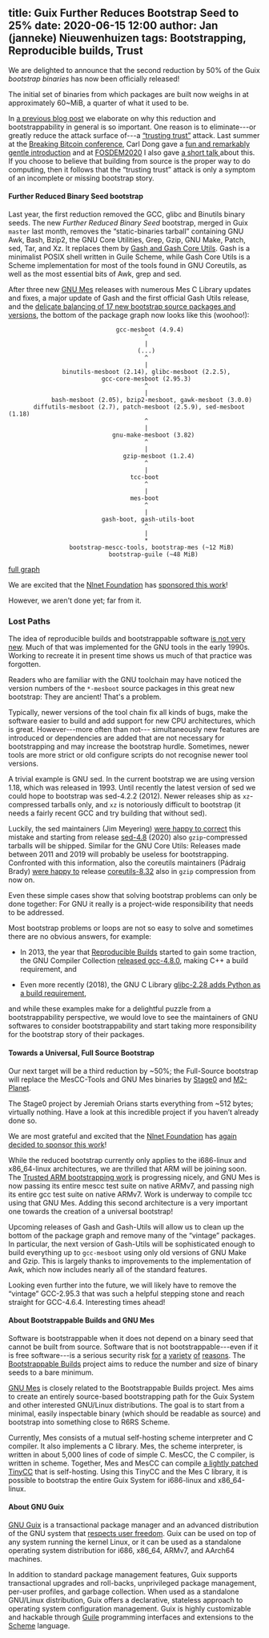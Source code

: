 title: Guix Further Reduces Bootstrap Seed to 25%
date: 2020-06-15 12:00
author: Jan (janneke) Nieuwenhuizen
tags: Bootstrapping, Reproducible builds, Trust
---
We are delighted to announce that the second reduction by 50% of the
Guix _bootstrap binaries_ has now been officially released!

The initial set of binaries from which packages are built now weighs
in at approximately 60~MiB, a quarter of what it used to be.

In [a previous blog
post](https://guix.gnu.org/blog/2019/guix-reduces-bootstrap-seed-by-50/)
we elaborate on why this reduction and bootstrappability in general is
so important.  One reason is to eliminate---or greatly reduce the
attack surface of---a [“trusting
trust”](https://www.archive.ece.cmu.edu/~ganger/712.fall02/papers/p761-thompson.pdf)
attack.  Last summer at the [Breaking Bitcoin
conference](https://breaking-bitcoin.com), Carl Dong gave a [fun and
remarkably gentle
introduction](http://diyhpl.us/wiki/transcripts/breaking-bitcoin/2019/bitcoin-build-system)
and at [FOSDEM2020](https://fosdem.org/2020) I also gave [a short talk
](https://fosdem.org/2020/schedule/event/gnumes/) about this.  If you
choose to believe that building from source is the proper way to do
computing, then it follows that the “trusting trust” attack is only a
symptom of an incomplete or missing bootstrap story.

#### Further Reduced Binary Seed bootstrap

Last year, the first reduction removed the GCC, glibc and Binutils
binary seeds.  The new _Further Reduced Binary Seed_ bootstrap, merged
in Guix `master` last month, removes the “static-binaries tarball”
containing GNU Awk, Bash, Bzip2, the GNU Core Utilities, Grep, Gzip,
GNU Make, Patch, sed, Tar, and Xz.  It replaces them by [Gash and Gash
Core Utils](https://savannah.nongnu.org/projects/gash).  Gash is a
minimalist POSIX shell written in Guile Scheme, while Gash Core Utils
is a Scheme implementation for most of the tools found in
GNU Coreutils, as well as the most essential bits of Awk, grep and
sed.

After three new [GNU Mes](https://gnu.org/s/mes) releases with
numerous Mes C Library updates and fixes, a major update of Gash and
the first official Gash Utils release, and the [delicate balancing of
17 new bootstrap source packages and
versions](https://bugs.gnu.org/38390), the bottom of the package graph
now looks like this (woohoo!):

```
                              gcc-mesboot (4.9.4)
                                      ^
                                      |
                                    (...)
                                      ^
                                      |
               binutils-mesboot (2.14), glibc-mesboot (2.2.5),
                          gcc-core-mesboot (2.95.3)
                                      ^
                                      |
            bash-mesboot (2.05), bzip2-mesboot, gawk-mesboot (3.0.0)
       diffutils-mesboot (2.7), patch-mesboot (2.5.9), sed-mesboot (1.18)
                                      ^
                                      |
                             gnu-make-mesboot (3.82)
                                      ^
                                      |
                                gzip-mesboot (1.2.4)
                                      ^
                                      |
                                  tcc-boot
                                      ^
                                      |
                                  mes-boot
                                      ^
                                      |
                          gash-boot, gash-utils-boot
                                      ^
                                      |
                                      *
                 bootstrap-mescc-tools, bootstrap-mes (~12 MiB)
                            bootstrap-guile (~48 MiB)
```
[full graph](../../../static/blog/img/gcc-core-mesboot0-graph.svg)

We are excited that the [Nlnet Foundation](https://nlnet.nl) has
[sponsored this work](https://nlnet.nl/project/GNUMes)!

However, we aren't done yet; far from it.

### Lost Paths

The idea of reproducible builds and bootstrappable software [is not
very
new](https://lists.reproducible-builds.org/pipermail/rb-general/2017-January/000309.html).
Much of that was implemented for the GNU tools in the early 1990s.
Working to recreate it in present time shows us much of that practice
was forgotten.

Readers who are familiar with the GNU toolchain may have
noticed the version numbers of the ``*-mesboot`` source packages in
this great new bootstrap: They are ancient!  That's a problem.

Typically, newer versions of the tool chain fix all kinds of bugs,
make the software easier to build and add support for new CPU
architectures, which is great.  However---more often than not---
simultaneously new features are introduced or dependencies are added
that are not necessary for bootstrapping and may increase the
bootstrap hurdle.  Sometimes, newer tools are more strict or old
configure scripts do not recognise newer tool versions.

A trivial example is GNU sed.  In the current bootstrap we are using
version 1.18, which was released in 1993.  Until recently the latest
version of sed we could hope to bootstrap was sed-4.2.2 (2012).  Newer
releases ship as `xz`-compressed tarballs only, and `xz` is
notoriously difficult to bootstrap (it needs a fairly recent GCC and
try building that without sed).

Luckily, the sed maintainers (Jim Meyering) [were happy to
correct](https://lists.gnu.org/archive/html/sed-devel/2020-01/msg00016.html)
this mistake and starting from release
[sed-4.8](http://ftp.gnu.org/pub/gnu/sed/sed-4.8.tar.gz) (2020) also
`gzip`-compressed tarballs will be shipped.  Similar for the GNU Core
Utils: Releases made between 2011 and 2019 will probably be useless
for bootstrapping.  Confronted with this information, also the
coreutils maintainers (Pádraig Brady) [were happy
to](https://lists.gnu.org/archive/html/coreutils/2020-02/msg00043.html)
release
[coreutils-8.32](http://ftp.gnu.org/pub/gnu/coreutils/coreutils-8.32.tar.gz)
also in `gzip` compression from now on.

Even these simple cases show that solving bootstrap problems can only
be done together: For GNU it really is a project-wide responsibility
that needs to be addressed.

Most bootstrap problems or loops are not so easy to solve and
sometimes there are no obvious answers, for example:

* In 2013, the year that [Reproducible
  Builds](https://reproducible-builds.org) started to gain some
  traction, the GNU Compiler Collection [released
  gcc-4.8.0](http://gcc.gnu.org/gcc-4.8/changes.html),
  making C++ a build requirement, and

* Even more recently (2018), the GNU C Library [glibc-2.28 adds Python
  as a build
  requirement](https://sourceware.org/git/?p=glibc.git;a=commit;h=c6982f7efc1c70fe2d6160a87ee44d871ac85ab0),

and while these examples make for a delightful puzzle from a
bootstrappability perspective, we would love to see the maintainers of
GNU softwares to consider bootstrappability and start taking more
responsibility for the bootstrap story of their packages.

#### Towards a Universal, Full Source Bootstrap

Our next target will be a third reduction by ~50%; the Full-Source
bootstrap will replace the MesCC-Tools and GNU Mes binaries by
[Stage0](https://savannah.nongnu.org/projects/stage0) and
[M2-Planet](https://github.com/oriansj/m2-planet).

The Stage0 project by Jeremiah Orians starts everything from ~512
bytes; virtually nothing.  Have a look at this incredible project if
you haven’t already done so.

We are most grateful and excited that the [Nlnet
Foundation](https://nlnet.nl) has [again decided to sponsor this
work](https://nlnet.nl/project/GNUMes-fullsource/)!

While the reduced bootstrap currently only applies to the i686-linux
and x86_64-linux architectures, we are thrilled that ARM will be
joining soon.  The [Trusted ARM bootstrapping
work](https://nlnet.nl/project/GNUMes-arm/) is progressing nicely, and
GNU Mes is now passing its entire mescc test suite on native ARMv7,
and passing nigh its entire gcc test suite on native ARMv7.  Work is
underway to compile tcc using that GNU Mes.  Adding this second
architecture is a very important one towards the creation of a
universal bootstrap!

Upcoming releases of Gash and Gash-Utils will allow us to clean up the
bottom of the package graph and remove many of the “vintage” packages.
In particular, the next version of Gash-Utils will be sophisticated
enough to build everything up to `gcc-mesboot` using only old versions
of GNU Make and Gzip.  This is largely thanks to improvements to the
implementation of Awk, which now includes nearly all of the standard
features.

Looking even further into the future, we will likely have to remove
the “vintage” GCC-2.95.3 that was such a helpful stepping stone and
reach straight for GCC-4.6.4.  Interesting times ahead!

#### About Bootstrappable Builds and GNU Mes

Software is bootstrappable when it does not depend on a binary seed
that cannot be built from source.  Software that is not
bootstrappable---even if it is free software---is a serious security
risk
[for](https://www.ece.cmu.edu/~ganger/712.fall02/papers/p761-thompson.pdf)
[a](https://manishearth.github.io/blog/2016/12/02/reflections-on-rusting-trust/)
[variety](https://www.quora.com/What-is-a-coders-worst-nightmare/answer/Mick-Stute)
[of](http://blog.regehr.org/archives/1241)
[reasons](https://www.alchemistowl.org/pocorgtfo/pocorgtfo08.pdf).
The [Bootstrappable Builds](https://bootstrappable.org/) project aims
to reduce the number and size of binary seeds to a bare minimum.

[GNU Mes](https://www.gnu.org/software/mes/) is closely related to the
Bootstrappable Builds project.  Mes aims to create an entirely
source-based bootstrapping path for the Guix System and other
interested GNU/Linux distributions.  The goal is to start from a
minimal, easily inspectable binary (which should be readable as
source) and bootstrap into something close to R6RS Scheme.

Currently, Mes consists of a mutual self-hosting scheme interpreter
and C compiler.  It also implements a C library.  Mes, the scheme
interpreter, is written in about 5,000 lines of code of simple C.
MesCC, the C compiler, is written in scheme.  Together, Mes and MesCC
can compile [a lightly patched
TinyCC](http://gitlab.com/janneke/tinycc) that is self-hosting.  Using
this TinyCC and the Mes C library, it is possible to bootstrap the
entire Guix System for i686-linux and x86_64-linux.

#### About GNU Guix

[GNU Guix](https://guix.gnu.org) is a transactional package
manager and an advanced distribution of the GNU system that [respects
user
freedom](https://www.gnu.org/distros/free-system-distribution-guidelines.html).
Guix can be used on top of any system running the kernel Linux, or it
can be used as a standalone operating system distribution for i686,
x86_64, ARMv7, and AArch64 machines.

In addition to standard package management features, Guix supports
transactional upgrades and roll-backs, unprivileged package management,
per-user profiles, and garbage collection.  When used as a standalone
GNU/Linux distribution, Guix offers a declarative, stateless approach to
operating system configuration management.  Guix is highly customizable
and hackable through [Guile](https://www.gnu.org/software/guile)
programming interfaces and extensions to the
[Scheme](http://schemers.org) language.
